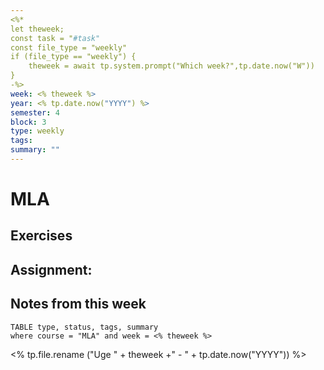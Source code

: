```yaml
---
<%*
let theweek;
const task = "#task"
const file_type = "weekly"
if (file_type == "weekly") {
    theweek = await tp.system.prompt("Which week?",tp.date.now("W"))
}
-%>
week: <% theweek %>
year: <% tp.date.now("YYYY") %>
semester: 4
block: 3
type: weekly 
tags: 
summary: ""
---
```


# MLA
## Exercises 

## Assignment:

## Notes from this week
```dataview
TABLE type, status, tags, summary
where course = "MLA" and week = <% theweek %>
```
<% tp.file.rename ("Uge " + theweek +" - " + tp.date.now("YYYY")) %>
